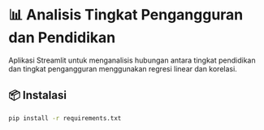# 📊 Analisis Tingkat Pengangguran dan Pendidikan

Aplikasi Streamlit untuk menganalisis hubungan antara tingkat pendidikan dan tingkat pengangguran menggunakan regresi linear dan korelasi.

## 📦 Instalasi

```bash
pip install -r requirements.txt
